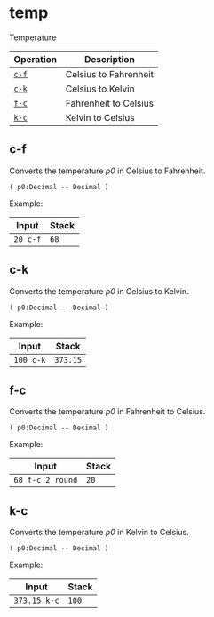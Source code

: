 <!-- Document generated by "gen-doc"; DO NOT EDIT -->
# temp

Temperature

| Operation | Description
|--------|---------------
| [`c-f`](#c-f) | Celsius to Fahrenheit
| [`c-k`](#c-k) | Celsius to Kelvin
| [`f-c`](#f-c) | Fahrenheit to Celsius
| [`k-c`](#k-c) | Kelvin to Celsius


## c-f

Converts the temperature *p0* in Celsius to Fahrenheit.

```
( p0:Decimal -- Decimal )
```

Example:

<!-- test: c-f -->

| Input    | Stack
|----------|---------------
| `20 c-f` | `68`

## c-k

Converts the temperature *p0* in Celsius to Kelvin.

```
( p0:Decimal -- Decimal )
```

Example:

<!-- test: c-k -->

| Input     | Stack
|-----------|---------------
| `100 c-k` | `373.15`

## f-c

Converts the temperature *p0* in Fahrenheit to Celsius.

```
( p0:Decimal -- Decimal )
```

Example:

<!-- test: f-c -->

| Input            | Stack
|------------------|---------------
| `68 f-c 2 round` | `20`

## k-c

Converts the temperature *p0* in Kelvin to Celsius.

```
( p0:Decimal -- Decimal )
```

Example:

<!-- test: k-c -->

| Input        | Stack
|--------------|---------------
| `373.15 k-c` | `100`
